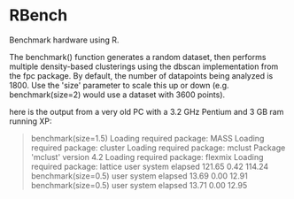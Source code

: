 RBench
======

Benchmark hardware using R.

The benchmark() function generates a random dataset, then performs multiple density-based clusterings
using the dbscan implementation from the fpc package. By default, the number of datapoints being
analyzed is 1800. Use the 'size' parameter to scale this up or down (e.g. benchmark(size=2) would
use a dataset with 3600 points). 

here is the output from a very old PC with a 3.2 GHz Pentium and 3 GB ram running XP: 

> benchmark(size=1.5)
Loading required package: MASS
Loading required package: cluster
Loading required package: mclust
Package 'mclust' version 4.2
Loading required package: flexmix
Loading required package: lattice
   user  system elapsed 
 121.65    0.42  114.24 
> benchmark(size=0.5)
   user  system elapsed 
  13.69    0.00   12.91 
> benchmark(size=0.5)
   user  system elapsed 
  13.71    0.00   12.95 
> 
